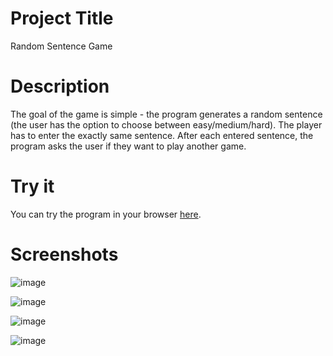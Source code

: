 # Project Title
Random Sentence Game

# Description
The goal of the game is simple - the program generates a random sentence (the user has the option to choose between easy/medium/hard). The player has to enter the exactly same sentence.
After each entered sentence, the program asks the user if they want to play another game.

# Try it
You can try the program in your browser [here](https://replit.com/@AlexanderGulev/RandomSentenceGame#main.py).

# Screenshots
![image](https://user-images.githubusercontent.com/104764256/181052928-0d769df7-66db-4384-8509-8ed14b30d381.png)

![image](https://user-images.githubusercontent.com/104764256/181053022-ff4c3f6f-4055-46e9-b591-1ba7d03ba2af.png)

![image](https://user-images.githubusercontent.com/104764256/181053159-5523af09-5a3f-4a11-a783-2137d16bed29.png)

![image](https://user-images.githubusercontent.com/104764256/181053241-c81e59f0-f38f-4839-8e3e-2929b47f0cc7.png)

